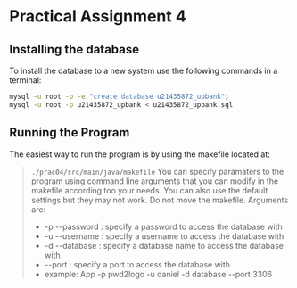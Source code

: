 # Practical Assignment 4
## Installing the database
To install the database to a new system use the following commands in a terminal:
```bash
mysql -u root -p -e "create database u21435872_upbank";
mysql -u root -p u21435872_upbank < u21435872_upbank.sql
```
## Running the Program
The easiest way to run the program is by using the makefile located at:
> `./prac04/src/main/java/makefile`
You can specify paramaters to the program using command line arguments that you can modify in the makefile according too your needs.
You can also use the default settings but they may not work.
Do not move the makefile.
> Arguments are:
>- -p --password : specify a password to access the database with
>- -u --username : specify a username to access the database with
>- -d --database : specify a database name to access the database with
>- --port : specify a port to access the database with
>- example: App -p pwd2logo -u daniel -d database --port 3306
